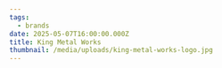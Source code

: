 ```yaml
---
tags:
  - brands
date: 2025-05-07T16:00:00.000Z
title: King Metal Works
thumbnail: /media/uploads/king-metal-works-logo.jpg
---
```

